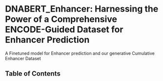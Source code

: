 # DNABERT_Enhancer: Harnessing the Power of a Comprehensive ENCODE-Guided Dataset for Enhancer Prediction
A Finetuned model for Enhancer prediction and our generative Cumulative Enhancer Dataset  


## Table of Contents


